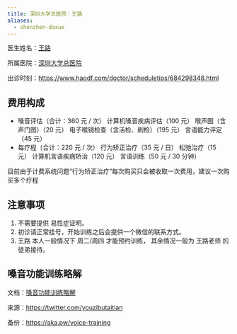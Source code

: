 ```yaml
---
title: 深圳大学总医院｜王路
aliases:
  - shenzhen-daxue
---
```


医生姓名：[王路](https://sugh.szu.edu.cn/Html/Doctors/Main/Index_648.html)

所属医院：[深圳大学总医院](https://amap.com/place/B0FFGS2QMD)

出诊时刻：<https://www.haodf.com/doctor/scheduletips/684298348.html>

## 费用构成

- 嗓音评估（合计：360 元 / 次）
  计算机嗓音疾病评估（100 元）
  喉声图（含声门图）（20 元）
  电子喉镜检查（含活检、刷检）（195 元）
  言语能力评定（45 元）
- 每疗程（合计：220 元 / 次）
  行为矫正治疗（35 元 / 日）
  松弛治疗（15 元）
  计算机言语疾病矫治（120 元）
  言语训练（50 元 / 30 分钟）

目前由于计费系统问题“行为矫正治疗”每次购买只会被收取一次费用，建议一次购买多个疗程

## 注意事项

1. 不需要提供 易性症证明。
1. 初诊请正常挂号，开始训练之后会提供一个微信的联系方式。
1. 王路 本人一般情况下 周二/周四 才能预约训练，
   其余情况一般为 王路老师 的 徒弟接待。

## 嗓音功能训练略解

文档：[嗓音功能训练略解](/documents/shenzhen-daxue-voice-training.pdf)

来源：<https://twitter.com/youzibutaitian>

备份：<https://aka.pw/voice-training>
